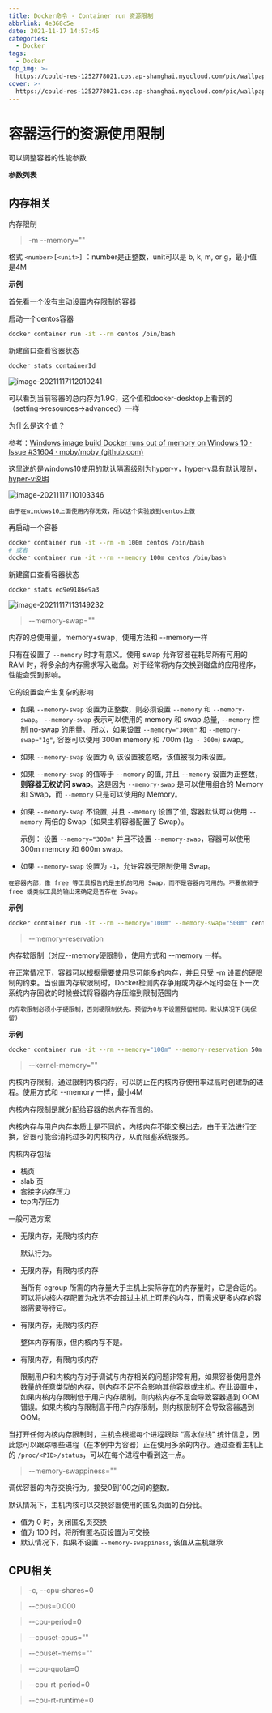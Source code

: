 ```yaml
---
title: Docker命令 - Container run 资源限制
abbrlink: 4e368c5e
date: 2021-11-17 14:57:45
categories:
  - Docker
tags:
  - Docker
top_img: >-
  https://could-res-1252778021.cos.ap-shanghai.myqcloud.com/pic/wallpaper/bd0268b8e42e8d626097359610de5e49-1400.jpg
cover: >-
  https://could-res-1252778021.cos.ap-shanghai.myqcloud.com/pic/wallpaper/bd0268b8e42e8d626097359610de5e49-1400.jpg
---
```








# 容器运行的资源使用限制

可以调整容器的性能参数

**参数列表**

## 内存相关

内存限制

> -m
> --memory=""

格式 `<number>[<unit>]` ：number是正整数，unit可以是 b, k, m, or g，最小值是4M

**示例**

首先看一个没有主动设置内存限制的容器

启动一个centos容器

```bash
docker container run -it --rm centos /bin/bash
```

新建窗口查看容器状态

```bash
docker stats containerId
```

![image-20211117112010241](https://could-res-1252778021.file.myqcloud.com/img/20211117112010.png)

可以看到当前容器的总内存为1.9G，这个值和docker-desktop上看到的（setting->resources->advanced）一样

为什么是这个值？

参考：[Windows image build Docker runs out of memory on Windows 10 · Issue #31604 · moby/moby (github.com)](https://github.com/moby/moby/issues/31604)

这里说的是windows10使用的默认隔离级别为hyper-v，hyper-v具有默认限制，[hyper-v说明](https://docs.microsoft.com/zh-cn/virtualization/hyper-v-on-windows/about/)

![image-20211117110103346](https://could-res-1252778021.file.myqcloud.com/img/20211117110103.png)



`由于在windows10上面使用内存无效，所以这个实验放到centos上做`



再启动一个容器

```bash
docker container run -it --rm -m 100m centos /bin/bash
# 或者
docker container run -it --rm --memory 100m centos /bin/bash
```

新建窗口查看容器状态

```bash
docker stats ed9e9186e9a3
```

![image-20211117113149232](https://could-res-1252778021.file.myqcloud.com/img/20211117113149.png)



> --memory-swap=""

内存的总使用量，memory+swap，使用方法和 --memory一样

只有在设置了 `--memory` 时才有意义。使用 swap 允许容器在耗尽所有可用的 RAM 时，将多余的内存需求写入磁盘。对于经常将内存交换到磁盘的应用程序，性能会受到影响。

它的设置会产生复杂的影响

- 如果 `--memory-swap` 设置为正整数，则必须设置 `--memory` 和 `--memory-swap`。 `--memory-swap` 表示可以使用的 memory 和 swap 总量,  `--memory` 控制 no-swap 的用量。 所以，如果设置 `--memory="300m"` 和 `--memory-swap="1g"`,  容器可以使用 300m memory 和 700m (`1g - 300m`) swap。

- 如果 `--memory-swap` 设置为 `0`, 该设置被忽略，该值被视为未设置。

- 如果 `--memory-swap` 的值等于 `--memory` 的值, 并且 `--memory` 设置为正整数， **则容器无权访问 swap**。这是因为 `--memory-swap` 是可以使用组合的 Memory 和 Swap，而 `--memory` 只是可以使用的 Memory。

- 如果 `--memory-swap` 不设置, 并且 `--memory` 设置了值, 容器默认可以使用 `--memory` 两倍的 Swap（如果主机容器配置了 Swap）。

  示例： 设置 `--memory="300m"` 并且不设置 `--memory-swap`，容器可以使用 300m memory 和 600m swap。

- 如果 `--memory-swap` 设置为 `-1`，允许容器无限制使用 Swap。

`在容器内部，像 free 等工具报告的是主机的可用 Swap，而不是容器内可用的。不要依赖于 free 或类似工具的输出来确定是否存在 Swap。`

**示例**

```bash
docker container run -it --rm --memory="100m" --memory-swap="500m" centos /bin/bash
```



>--memory-reservation

内存软限制（对应--memory硬限制），使用方式和 --memory 一样。

在正常情况下，容器可以根据需要使用尽可能多的内存，并且只受 -m 设置的硬限制的约束。当设置内存软限制时，Docker检测内存争用或内存不足时会在下一次系统内存回收的时候尝试将容器内存压缩到限制范围内

`内存软限制必须小于硬限制，否则硬限制优先。预留为0与不设置预留相同。默认情况下(无保留)`

**示例**

```bash
docker container run -it --rm --memory="100m" --memory-reservation 50m  centos /bin/bash
```



> --kernel-memory=""

内核内存限制，通过限制内核内存，可以防止在内核内存使用率过高时创建新的进程。使用方式和 --memory 一样，最小4M

内核内存限制是就分配给容器的总内存而言的。

内核内存与用户内存本质上是不同的，内核内存不能交换出去。由于无法进行交换，容器可能会消耗过多的内核内存，从而阻塞系统服务。

内核内存包括

- 栈页
- slab 页
- 套接字内存压力
- tcp内存压力



一般可选方案

- 无限内存，无限内核内存

  默认行为。

- 无限内存，有限内核内存

  当所有 cgroup 所需的内存量大于主机上实际存在的内存量时，它是合适的。可以将内核内存配置为永远不会超过主机上可用的内存，而需求更多内存的容器需要等待它。

- 有限内存，无限内核内存

  整体内存有限，但内核内存不是。

- 有限内存，有限内核内存

  限制用户和内核内存对于调试与内存相关的问题非常有用，如果容器使用意外数量的任意类型的内存，则内存不足不会影响其他容器或主机。在此设置中，如果内核内存限制低于用户内存限制，则内核内存不足会导致容器遇到 OOM 错误。如果内核内存限制高于用户内存限制，则内核限制不会导致容器遇到 OOM。

当打开任何内核内存限制时，主机会根据每个进程跟踪 “高水位线” 统计信息，因此您可以跟踪哪些进程（在本例中为容器）正在使用多余的内存。通过查看主机上的 `/proc/<PID>/status`，可以在每个进程中看到这一点。



> --memory-swappiness=""

调优容器的内存交换行为。接受0到100之间的整数。

默认情况下，主机内核可以交换容器使用的匿名页面的百分比。

- 值为 0 时，关闭匿名页交换
- 值为 100 时，将所有匿名页设置为可交换
- 默认情况下，如果不设置 `--memory-swappiness`, 该值从主机继承





## CPU相关

> -c, --cpu-shares=0





> --cpus=0.000



> --cpu-period=0





> --cpuset-cpus=""



> --cpuset-mems=""



> --cpu-quota=0





> --cpu-rt-period=0





> --cpu-rt-runtime=0



